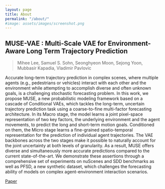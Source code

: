```yaml
---
layout: page
title: About
permalink: "/about/"
#image: assets/images/screenshot.png
---
```


## MUSE-VAE : Multi-Scale VAE for Environment-Aware Long Term Trajectory Prediction

> Mihee Lee, Samuel S. Sohn, Seonghyeon Moon, Sejong Yoon, Mubbasir Kapadia, Vladimir Pavlovic

Accurate long-term trajectory prediction in complex scenes, where multiple agents (e.g., pedestrians or vehicles) interact with each other and the environment while attempting to accomplish diverse and often unknown goals, is a challenging stochastic forecasting problem. In this work, we propose MUSE, a new probabilistic modeling framework based on a cascade of Conditional VAEs, which tackles the long-term, uncertain trajectory prediction task using a coarse-to-fine multi-factor forecasting architecture. In its Macro stage, the model learns a joint pixel-space representation of two key factors, the underlying environment and the agent movements, to predict the long and short-term motion goals. Conditioned on them, the Micro stage learns a fine-grained spatio-temporal representation for the prediction of individual agent trajectories. The VAE backbones across the two stages make it possible to naturally account for the joint uncertainty at both levels of granularity. As a result, MUSE offers diverse and simultaneously more accurate predictions compared to the current state-of-the-art. We demonstrate these assertions through a comprehensive set of experiments on nuScenes and SDD benchmarks as well as PFSD, a new synthetic dataset, which challenges the forecasting ability of models on complex agent-environment interaction scenarios.

[Paper](https://arxiv.org/abs/2201.07189)
